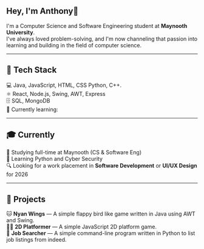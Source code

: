 ## Hey, I'm Anthony👋
I'm a Computer Science and Software Engineering student at **Maynooth University**.  
I've always loved problem-solving, and I'm now channeling that passion into learning and building in the field of computer science.

---

## 🧰 Tech Stack
💻 Java, JavaScript, HTML, CSS Python, C++. <br>
⚛️ React, Node.js, Swing, AWT,  Express <br>
🗄️ SQL, MongoDB <br>
🧠 Currently learning: 

---

## 🎓 Currently
📘 Studying full-time at Maynooth (CS & Software Eng) <br>
🧠 Learning Python and Cyber Security <br>
🔍 Looking for a work placement in **Software Development** or **UI/UX Design** for 2026 <br>

---

## 🚀 Projects
🐱 **Nyan Wings** — A simple flappy bird like game written in Java using AWT and Swing. <br>
🏃‍♂️ **2D Platformer** — A simple JavaScript 2D platform game. <br>
🏢 **Job Searcher** — A simple command-line program written in Python to list job listings from indeed. <br>

